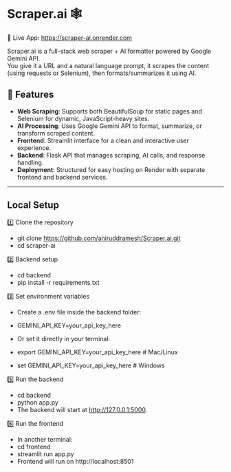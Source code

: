 # Scraper.ai 🕸️
🚀 Live App: https://scraper-ai.onrender.com

Scraper.ai is a full-stack web scraper + AI formatter powered by Google Gemini API.  
You give it a URL and a natural language prompt, it scrapes the content (using requests or Selenium), then formats/summarizes it using AI.

## 🚀 Features
- **Web Scraping**: Supports both BeautifulSoup for static pages and Selenium for dynamic, JavaScript-heavy sites.  
- **AI Processing**: Uses Google Gemini API to format, summarize, or transform scraped content.  
- **Frontend**: Streamlit interface for a clean and interactive user experience.  
- **Backend**: Flask API that manages scraping, AI calls, and response handling.  
- **Deployment**: Structured for easy hosting on Render with separate frontend and backend services.  

---



## Local Setup
1️⃣ Clone the repository

- git clone https://github.com/aniruddramesh/Scraper.ai.git
- cd scraper-ai

2️⃣ Backend setup

- cd backend
- pip install -r requirements.txt

3️⃣ Set environment variables
- Create a .env file inside the backend folder:

- GEMINI_API_KEY=your_api_key_here
- Or set it directly in your terminal:

- export GEMINI_API_KEY=your_api_key_here  # Mac/Linux
- set GEMINI_API_KEY=your_api_key_here     # Windows

5️⃣ Run the backend
- cd backend
- python app.py
- The backend will start at http://127.0.0.1:5000.

6️⃣ Run the frontend
- In another terminal:
- cd frontend
- streamlit run app.py
- Frontend will run on http://localhost:8501
